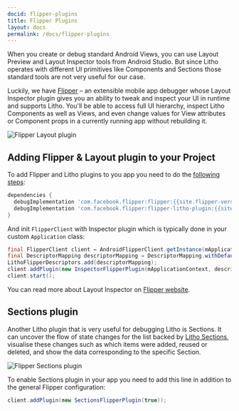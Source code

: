 ```yaml
---
docid: flipper-plugins
title: Flipper Plugins
layout: docs
permalink: /docs/flipper-plugins
---
```


When you create or debug standard Android Views, you can use Layout Preview and Layout Inspector tools from Android Studio. But since Litho operates with different UI primitives like Components and Sections those standard tools are not very useful for our  case.

Luckily, we have [Flipper](https://fbflipper.com) – an extensible mobile app debugger whose Layout Inspector plugin gives you an ability to tweak and inspect your UI in runtime and supports Litho. You'll be able to access full UI hierarchy, inspect Litho Components as well as Views, and even change values for View attributes or Component props in a currently running app without rebuilding it.

![Flipper Layout plugin](/static/images/flipper-layout-plugin.png)

## Adding Flipper & Layout plugin to your Project

To add Flipper and Litho plugins to you app you need to do the [following steps](https://fbflipper.com/docs/setup/layout-plugin):

```groovy
dependencies {
  debugImplementation 'com.facebook.flipper:flipper:{{site.flipper-version}}'
  debugImplementation 'com.facebook.flipper:flipper-litho-plugin:{{site.flipper-version}}'
}
```

And init `FlipperClient` with Inspector plugin which is typically done in your custom `Application` class:

```java
final FlipperClient client = AndroidFlipperClient.getInstance(mApplicationContext);
final DescriptorMapping descriptorMapping = DescriptorMapping.withDefaults();
LithoFlipperDescriptors.add(descriptorMapping);
client.addPlugin(new InspectorFlipperPlugin(mApplicationContext, descriptorMapping));
client.start();
```

You can read more about Layout Inspector on [Flipper website](https://fbflipper.com/docs/features/layout-plugin).

## Sections plugin

Another Litho plugin that is very useful for debugging Litho is Sections. It can uncover the flow of state changes for the list backed by [Litho Sections](/docs/sections-intro), visualise these changes such as which items were added, reused or deleted, and show the data corresponding to the specific Section.

![Flipper Sections plugin](/static/images/flipper-sections-plugin.png)

To enable Sections plugin in your app you need to add this line in addition to the general Flipper configuration:

```java
client.addPlugin(new SectionsFlipperPlugin(true));
```
